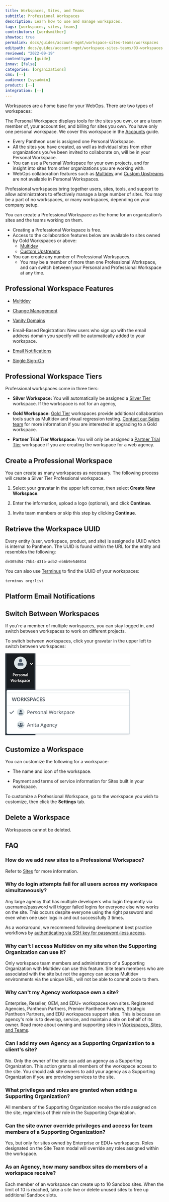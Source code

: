 ```yaml
---
title: Workspaces, Sites, and Teams
subtitle: Professional Workspaces
description: Learn how to use and manage workspaces.
tags: [workspaces, sites, teams]
contributors: [wordsmither]
showtoc: true
permalink: docs/guides/account-mgmt/workspace-sites-teams/workspaces
editpath: docs/guides/account-mgmt/workspace-sites-teams/03-workspaces.md
reviewed: "2022-09-19"
contenttype: [guide]
innav: [false]
categories: [organizations]
cms: [--]
audience: [sysadmin]
product: [--]
integration: [--]
---
```


Workspaces are a home base for your WebOps. There are two types of workspaces:

<TabList>

<Tab title="Personal Workspace" id="personal-ws" active={true}>

The Personal Workspace displays tools for the sites you own, or are a team member of, your account tier, and billing for sites you own.  You have only one personal workspace.  We cover this workspace in the [Accounts](/guides/account-mgmt/account) guide.

- Every Pantheon user is assigned one Personal Workspace. 
- All the sites you have created, as well as individual sites from other organizations you've been invited to collaborate on, will be in your Personal Workspace. 
- You can use a Personal Workspace for your own projects, and for insight into sites from other organizations you are working with.
- WebOps collaboration features such as [Multidev](/guides/multidev) and [Custom Upstreams](/guides/custom-upstream) are not available in Personal Workspaces. 

</Tab>

<Tab title="Professional Workspace" id="professional-ws">

Professional workspaces bring together users, sites, tools, and support to allow administrators to effectively manage a large number of sites. You may be a part of no workspaces, or many workspaces, depending on your company setup.

You can create a Professional Workspace as the home for an organization’s sites and the teams working on them. 

- Creating a Professional Workspace is free. 
- Access to the collaboration features below are available to sites owned by Gold Workspaces or above:
	- [Multidev](/guides/multidev)
	- [Custom Upstreams](/guides/custom-upstream)
- You can create any number of Professional Workspaces. 
	- You may be a member of more than one Professional Workspace, and can switch between your Personal and Professional Workspace at any time.

</Tab>

</TabList>

## Professional Workspace Features

- [Multidev](/guides/multidev)

- [Change Management](/guides/account-mgmt/workspace-sites-teams/teams)

- [Vanity Domains](/guides/domains/vanity-domains)

- Email-Based Registration: New users who sign up with the email address domain you specify will be automatically added to your workspace.

- [Email Notifications](#platform-email-notifications)

- [Single Sign-On](/sso-organizations)

## Professional Workspace Tiers

Professional workspaces come in three tiers:

- **Silver Workspace:** You will automatically be assigned a [Silver Tier](https://pantheon.io/plans/pricing) workspace. If the workspace is not for an agency, 

- **Gold Workspace:** [Gold Tier](https://pantheon.io/plans/pricing) workspaces provide additional collaboration tools such as Multidev and visual regression testing. [Contact our Sales team](https://pantheon.io/contact-sales) for more information if you are interested in upgrading to a Gold workspace.

- **Partner Trial Tier Workspace:** You will only be assigned a [Partner Trial Tier](https://pantheon.io/plans/partner-program) workspace if you are creating the workspace for a web agency.


## Create a Professional Workspace

You can create as many workspaces as necessary. The following process will create a Silver Tier Professional workspace.

1. Select your gravatar in the upper left corner, then select **Create New Workspace**.

1. Enter the information, upload a logo (optional), and click **Continue**.

1. Invite team members or skip this step by clicking **Continue**.

## Retrieve the Workspace UUID

Every entity (user, workspace, product, and site) is assigned a UUID which is internal to Pantheon. The UUID is found within the URL for the entity and resembles the following:

```none
de305d54-75b4-431b-adb2-eb6b9e546014
```

You can also use [Terminus](/terminus) to find the UUID of your workspaces:

```bash{promptUser: user}
terminus org:list
```


## Platform Email Notifications

<Partial file="pantheon-email-notifications.md" />


## Switch Between Workspaces

If you're a member of multiple workspaces, you can stay logged in, and switch between workspaces to work on different projects.

To switch between workspaces, click your gravatar in the upper left to switch between workspaces:

![Workspace switcher shows a personal and Agency workspace](../../../../images/dashboard/new-dashboard/workspaces-selector.png)

## Customize a Workspace

You can customize the following for a workspace:

- The name and icon of the workspace.

- Payment and terms of service information for Sites built in your workspace.

To customize a Professional Workspace, go to the workspace you wish to customize, then click the **Settings** tab.

## Delete a Workspace

Workspaces cannot be deleted.

## FAQ

### How do we add new sites to a Professional Workspace?

Refer to [Sites](/guides/account-mgmt/workspace-sites-teams/) for more information.

### Why do login attempts fail for all users across my workspace simultaneously?

Any large agency that has multiple developers who login frequently via username/password will trigger failed logins for everyone else who works on the site. This occurs despite everyone using the right password and even when one user logs in and out successfully 3 times.

As a workaround, we recommend following development best practice workflows by [authenticating via SSH key for password-less access](/ssh-keys).

### Why can't I access Multidev on my site when the Supporting Organization can use it?

Only workspace team members and administrators of a Supporting Organization with Multidev can use this feature. Site team members who are associated with the site but not the agency can access Multidev environments via the unique URL, will not be able to commit code to them.

### Why can't my Agency workspace own a site?

Enterprise, Reseller, OEM, and EDU+ workspaces own sites. Registered Agencies, Pantheon Partners, Premier Pantheon Partners, Strategic Pantheon Partners, and EDU workspaces support sites. This is because an agency's role is to develop, service, and maintain a site on behalf of its owner. Read more about owning and supporting sites in [Workspaces, Sites, and Teams](/guides/account-mgmt/workspace-sites-teams).

### Can I add my own Agency as a Supporting Organization to a client's site?

No. Only the owner of the site can add an agency as a Supporting Organization. This action grants all members of the workspace access to the site. You should ask site owners to add your agency as a Supporting Organization if you are providing services to the site.

### What privileges and roles are granted when adding a Supporting Organization?

All members of the Supporting Organization receive the role assigned on the site, regardless of their role in the Supporting Organization.

### Can the site owner override privileges and access for team members of a Supporting Organization?

Yes, but only for sites owned by Enterprise or EDU+ workspaces. Roles designated on the Site Team modal will override any roles assigned within the workspace.

### As an Agency, how many sandbox sites do members of a workspace receive?

Each member of an workspace can create up to 10 Sandbox sites. When the limit of 10 is reached, take a site live or delete unused sites to free up additional Sandbox slots.
